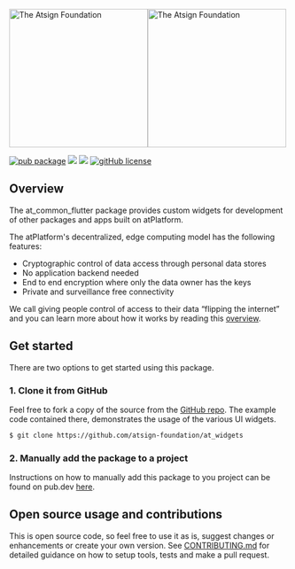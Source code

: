 <a href="https://atsign.com#gh-light-mode-only"><img width=250px src="https://atsign.com/wp-content/uploads/2022/05/atsign-logo-horizontal-color2022.svg#gh-light-mode-only" alt="The Atsign Foundation"></a><a href="https://atsign.com#gh-dark-mode-only"><img width=250px src="https://atsign.com/wp-content/uploads/2023/08/atsign-logo-horizontal-reverse2022-Color.svg#gh-dark-mode-only" alt="The Atsign Foundation"></a>

[![pub package](https://img.shields.io/pub/v/at_common_flutter)](https://pub.dev/packages/at_common_flutter) [![](https://img.shields.io/static/v1?label=Backend&message=atPlatform&color=<COLOR>)](https://atsign.dev) [![](https://img.shields.io/static/v1?label=Publisher&message=Atsign&color=F05E3E)](https://atsign.com) [![gitHub license](https://img.shields.io/badge/license-BSD3-blue.svg)](./LICENSE)

## Overview
The at_common_flutter package provides custom widgets for development of other packages and apps built on atPlatform.

The atPlatform's decentralized, edge computing model has the following features: 
- Cryptographic control of data access through personal data stores
- No application backend needed
- End to end encryption where only the data owner has the keys
- Private and surveillance free connectivity

We call giving people control of access to their data “flipping the internet”
and you can learn more about how it works by reading this
[overview](https://atsign.dev/docs/overview/).

## Get started
There are two options to get started using this package.

### 1. Clone it from GitHub
Feel free to fork a copy of the source from the [GitHub repo](https://github.com/atsign-foundation/at_widgets). The example code contained there, demonstrates the usage of the various UI widgets.

```sh
$ git clone https://github.com/atsign-foundation/at_widgets
```

### 2. Manually add the package to a project

Instructions on how to manually add this package to you project can be found on pub.dev [here](https://pub.dev/packages/at_common_flutter/install).

## Open source usage and contributions
This is open source code, so feel free to use it as is, suggest changes or 
enhancements or create your own version. See [CONTRIBUTING.md](https://github.com/atsign-foundation/at_widgets/blob/trunk/CONTRIBUTING.md) 
for detailed guidance on how to setup tools, tests and make a pull request.

